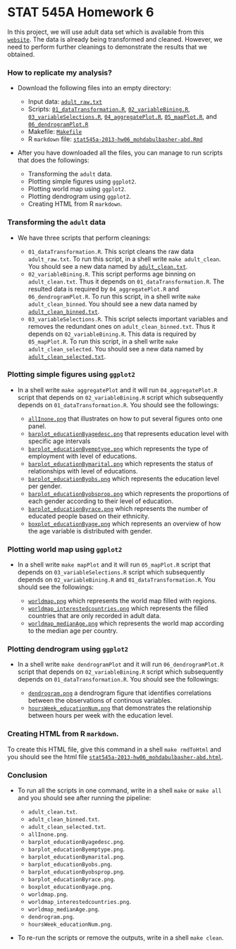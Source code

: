 STAT 545A Homework 6
========================================================
In this project, we will use adult data set which is available from this [`website`](http://archive.ics.uci.edu/ml/datasets/Adult). The data is already being transformed and cleaned. However, we need to perform further cleanings to demonstrate the results that we obtained.

### How to replicate my analysis?
* Download the following files into an empty directory:

    - Input data: [`adult_raw.txt`](https://github.com/atante/Stat-545a-2013-HW/blob/master/adult_raw.txt)
    - Scripts: [`01_dataTransformation.R`](https://github.com/atante/Stat-545a-2013-HW/blob/master/01_dataTransformation.R), [`02_variableBining.R`](https://github.com/atante/Stat-545a-2013-HW/blob/master/02_variableBining.R), [`03_variableSelections.R`](https://github.com/atante/Stat-545a-2013-HW/blob/master/03_variableSelections.R), [`04_aggregatePlot.R`](https://github.com/atante/Stat-545a-2013-HW/blob/master/04_aggregatePlot.R), [`05_mapPlot.R`](https://github.com/atante/Stat-545a-2013-HW/blob/master/05_mapPlot.R), and [`06_dendrogramPlot.R`](https://github.com/atante/Stat-545a-2013-HW/blob/master/06_dendrogramPlot.R)
    - Makefile: [`Makefile`](https://github.com/atante/Stat-545a-2013-HW/blob/master/Makefile)
    - R `markdown` file: [`stat545a-2013-hw06_mohdabulbasher-abd.Rmd`](https://github.com/atante/Stat-545a-2013-HW/blob/master/stat545a-2013-hw06_mohdabulbasher-abd.Rmd)

* After you have downloaded all the files, you can manage to run scripts that does the followings:

    - Transforming the `adult` data.
    - Plotting simple figures using `ggplot2`.
    - Plotting world map using `ggplot2`.
    - Plotting dendrogram using `ggplot2`.
    - Creating HTML from R `markdown`.
    
### Transforming the `adult` data
* We have three scripts that perform cleanings:

    - `01_dataTransformation.R`. This script cleans the raw data `adult_raw.txt`. To run this script, in a shell write `make adult_clean`. You should see a new data named by [`adult_clean.txt`](https://github.com/atante/Stat-545a-2013-HW/blob/master/adult_clean.txt).
    - `02_variableBining.R`. This script performs age binning on `adult_clean.txt`. Thus it depends on `01_dataTransformation.R`. The resulted data is required by `04_aggregatePlot.R` and `06_dendrogramPlot.R`. To run this script, in a shell write `make adult_clean_binned`. You should see a new data named by [`adult_clean_binned.txt`](https://github.com/atante/Stat-545a-2013-HW/blob/master/adult_clean_binned.txt).
    - `03_variableSelections.R`. This script selects important variables and removes the redundant ones on `adult_clean_binned.txt`. Thus it depends on `02_variableBining.R`. This data is required by `05_mapPlot.R`. To run this script, in a shell write `make adult_clean_selected`. You should see a new data named by [`adult_clean_selected.txt`](https://github.com/atante/Stat-545a-2013-HW/blob/master/adult_clean_selected.txt).

### Plotting simple figures using `ggplot2`
* In a shell write `make aggregatePlot` and it will run `04_aggregatePlot.R` script that depends on `02_variableBining.R` script which subsequently depends on `01_dataTransformation.R`. You should see the followings:

    - [`allInone.png`](allInone.png) that illustrates on how to put several figures onto one panel.
    - [`barplot_educationByagedesc.png`](barplot_educationByagedesc.png) that represents education level with specific age intervals
    - [`barplot_educationByemptype.png`](barplot_educationByemptype.png) which represents the type of employment with level of educations.
    - [`barplot_educationBymarital.png`](barplot_educationBymarital.png) which represents the status of relationships with level of educations.
    - [`barplot_educationByobs.png`](barplot_educationByobs.png) which represents the education level per gender.
    - [`barplot_educationByobsprop.png`](barplot_educationByobsprop.png) which represents the proportions of each gender according to their level of education.
    - [`barplot_educationByrace.png`](barplot_educationByrace.png) which represents the number of educated people based on their ethnicity.
    - [`boxplot_educationByage.png`](boxplot_educationByage.png) which represents an overview of how the age variable is distributed with gender.

### Plotting world map using `ggplot2`    
* In a shell write `make mapPlot` and it will run `05_mapPlot.R` script that depends on `03_variableSelections.R` script which subsequently depends on `02_variableBining.R` and `01_dataTransformation.R`. You should see the followings:

    - [`worldmap.png`](worldmap.png) which represents the world map filled with regions.
    - [`worldmap_interestedcountries.png`](worldmap_interestedcountries.png) which represents the filled countries that are only recorded in adult data.
    - [`worldmap_medianAge.png`](worldmap_medianAge.png) which represents the world map according to the median age per country.


### Plotting dendrogram using `ggplot2`    
* In a shell write `make dendrogramPlot` and it will run `06_dendrogramPlot.R` script that depends on `02_variableBining.R` script which subsequently depends on `01_dataTransformation.R`. You should see the followings:

    - [`dendrogram.png`](dendrogram.png) a dendrogram figure that identifies correlations between the observations of continous variables.
    - [`hoursWeek_educationNum.png`](hoursWeek_educationNum.png) that demonstrates the relationship between hours per week with the education level.

### Creating HTML from R `markdown`.
To create this HTML file, give this command in a shell `make rmdToHtml` and you should see the html file [`stat545a-2013-hw06_mohdabulbasher-abd.html`](stat545a-2013-hw06_mohdabulbasher-abd.html).

### Conclusion
* To run all the scripts in one command, write in a shell `make` or `make all` and you should see after running the pipeline:

    - `adult_clean.txt`.
    - `adult_clean_binned.txt`.
    - `adult_clean_selected.txt`.
    - `allInone.png`.
    - `barplot_educationByagedesc.png`.
    - `barplot_educationByemptype.png`.
    - `barplot_educationBymarital.png`.
    - `barplot_educationByobs.png`.
    - `barplot_educationByobsprop.png`.
    - `barplot_educationByrace.png`.
    - `boxplot_educationByage.png`.
    - `worldmap.png`.
    - `worldmap_interestedcountries.png`.
    - `worldmap_medianAge.png`.
    - `dendrogram.png`.
    - `hoursWeek_educationNum.png`.
    
* To re-run the scripts or remove the outputs, write in a shell `make clean`.
